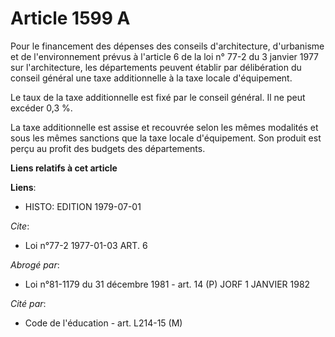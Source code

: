 # Article 1599 A

Pour le financement des dépenses des conseils d'architecture, d'urbanisme et de l'environnement prévus à l'article 6 de la
loi n° 77-2 du 3 janvier 1977 sur l'architecture, les départements peuvent établir par délibération du conseil général une
taxe additionnelle à la taxe locale d'équipement.

Le taux de la taxe additionnelle est fixé par le conseil général. Il ne peut excéder 0,3 %.

La taxe additionnelle est assise et recouvrée selon les mêmes modalités et sous les mêmes sanctions que la taxe locale
d'équipement. Son produit est perçu au profit des budgets des départements.

**Liens relatifs à cet article**

**Liens**:

  - HISTO: EDITION 1979-07-01

_Cite_:

  - Loi n°77-2 1977-01-03 ART. 6

_Abrogé par_:

  - Loi n°81-1179 du 31 décembre 1981 - art. 14 (P) JORF 1 JANVIER 1982

_Cité par_:

  - Code de l'éducation - art. L214-15 (M)
